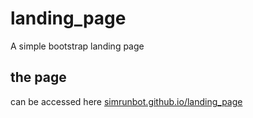 # landing_page
A simple bootstrap landing page

## the page
can be accessed here
[simrunbot.github.io/landing_page](https://simrunbot.github.io/landing_page/)
